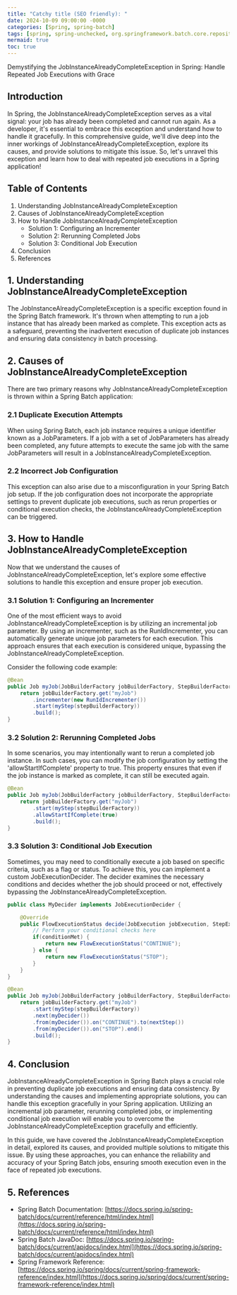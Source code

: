 ```yaml
---
title: "Catchy title (SEO friendly): "
date: 2024-10-09 09:00:00 -0000
categories: [Spring, spring-batch]
tags: [spring, spring-unchecked, org.springframework.batch.core.repository]
mermaid: true
toc: true
---
```


Demystifying the JobInstanceAlreadyCompleteException in Spring: Handle Repeated Job Executions with Grace

## Introduction
In Spring, the JobInstanceAlreadyCompleteException serves as a vital signal: your job has already been completed and cannot run again. As a developer, it's essential to embrace this exception and understand how to handle it gracefully. In this comprehensive guide, we'll dive deep into the inner workings of JobInstanceAlreadyCompleteException, explore its causes, and provide solutions to mitigate this issue. So, let's unravel this exception and learn how to deal with repeated job executions in a Spring application!

## Table of Contents
1. Understanding JobInstanceAlreadyCompleteException
2. Causes of JobInstanceAlreadyCompleteException
3. How to Handle JobInstanceAlreadyCompleteException
   - Solution 1: Configuring an Incrementer
   - Solution 2: Rerunning Completed Jobs
   - Solution 3: Conditional Job Execution
4. Conclusion
5. References

## 1. Understanding JobInstanceAlreadyCompleteException
The JobInstanceAlreadyCompleteException is a specific exception found in the Spring Batch framework. It's thrown when attempting to run a job instance that has already been marked as complete. This exception acts as a safeguard, preventing the inadvertent execution of duplicate job instances and ensuring data consistency in batch processing.

## 2. Causes of JobInstanceAlreadyCompleteException
There are two primary reasons why JobInstanceAlreadyCompleteException is thrown within a Spring Batch application:

### 2.1 Duplicate Execution Attempts
When using Spring Batch, each job instance requires a unique identifier known as a JobParameters. If a job with a set of JobParameters has already been completed, any future attempts to execute the same job with the same JobParameters will result in a JobInstanceAlreadyCompleteException.

### 2.2 Incorrect Job Configuration
This exception can also arise due to a misconfiguration in your Spring Batch job setup. If the job configuration does not incorporate the appropriate settings to prevent duplicate job executions, such as rerun properties or conditional execution checks, the JobInstanceAlreadyCompleteException can be triggered.

## 3. How to Handle JobInstanceAlreadyCompleteException
Now that we understand the causes of JobInstanceAlreadyCompleteException, let's explore some effective solutions to handle this exception and ensure proper job execution.

### 3.1 Solution 1: Configuring an Incrementer
One of the most efficient ways to avoid JobInstanceAlreadyCompleteException is by utilizing an incremental job parameter. By using an incrementer, such as the RunIdIncrementer, you can automatically generate unique job parameters for each execution. This approach ensures that each execution is considered unique, bypassing the JobInstanceAlreadyCompleteException.

Consider the following code example:

```java
@Bean
public Job myJob(JobBuilderFactory jobBuilderFactory, StepBuilderFactory stepBuilderFactory) {
    return jobBuilderFactory.get("myJob")
        .incrementer(new RunIdIncrementer())
        .start(myStep(stepBuilderFactory))
        .build();
}
```

### 3.2 Solution 2: Rerunning Completed Jobs
In some scenarios, you may intentionally want to rerun a completed job instance. In such cases, you can modify the job configuration by setting the 'allowStartIfComplete' property to true. This property ensures that even if the job instance is marked as complete, it can still be executed again.

```java
@Bean
public Job myJob(JobBuilderFactory jobBuilderFactory, StepBuilderFactory stepBuilderFactory) {
    return jobBuilderFactory.get("myJob")
        .start(myStep(stepBuilderFactory))
        .allowStartIfComplete(true)
        .build();
}
```

### 3.3 Solution 3: Conditional Job Execution
Sometimes, you may need to conditionally execute a job based on specific criteria, such as a flag or status. To achieve this, you can implement a custom JobExecutionDecider. The decider examines the necessary conditions and decides whether the job should proceed or not, effectively bypassing the JobInstanceAlreadyCompleteException.

```java
public class MyDecider implements JobExecutionDecider {

    @Override
    public FlowExecutionStatus decide(JobExecution jobExecution, StepExecution stepExecution) {
        // Perform your conditional checks here
        if(conditionMet) {
            return new FlowExecutionStatus("CONTINUE");
        } else {
            return new FlowExecutionStatus("STOP");
        }
    }
}

@Bean
public Job myJob(JobBuilderFactory jobBuilderFactory, StepBuilderFactory stepBuilderFactory) {
    return jobBuilderFactory.get("myJob")
        .start(myStep(stepBuilderFactory))
        .next(myDecider())
        .from(myDecider()).on("CONTINUE").to(nextStep())
        .from(myDecider()).on("STOP").end()
        .build();
}
```

## 4. Conclusion
JobInstanceAlreadyCompleteException in Spring Batch plays a crucial role in preventing duplicate job executions and ensuring data consistency. By understanding the causes and implementing appropriate solutions, you can handle this exception gracefully in your Spring application. Utilizing an incremental job parameter, rerunning completed jobs, or implementing conditional job execution will enable you to overcome the JobInstanceAlreadyCompleteException gracefully and efficiently.

In this guide, we have covered the JobInstanceAlreadyCompleteException in detail, explored its causes, and provided multiple solutions to mitigate this issue. By using these approaches, you can enhance the reliability and accuracy of your Spring Batch jobs, ensuring smooth execution even in the face of repeated job executions.

## 5. References
- Spring Batch Documentation: [https://docs.spring.io/spring-batch/docs/current/reference/html/index.html](https://docs.spring.io/spring-batch/docs/current/reference/html/index.html)
- Spring Batch JavaDoc: [https://docs.spring.io/spring-batch/docs/current/apidocs/index.html](https://docs.spring.io/spring-batch/docs/current/apidocs/index.html)
- Spring Framework Reference: [https://docs.spring.io/spring/docs/current/spring-framework-reference/index.html](https://docs.spring.io/spring/docs/current/spring-framework-reference/index.html)